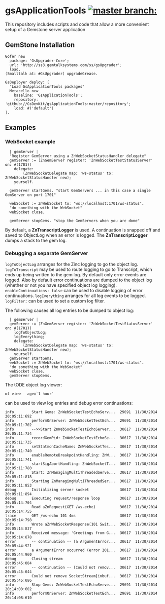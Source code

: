 gsApplicationTools [![master branch:](https://travis-ci.org/GsDevKit/gsApplicationTools.png?branch=master)](https://travis-ci.org/GsDevKit/gsApplicationTools)
==================

This repository includes scripts and code that allow a more convenient setup of a Gemstone server application 

## GemStone Installation

```Smalltalk
Gofer new
  package: 'GsUpgrader-Core';
  url: 'http://ss3.gemtalksystems.com/ss/gsUpgrader';
  load.
(Smalltalk at: #GsUpgrader) upgradeGrease.

GsDeployer deploy: [
  "Load GsApplicationTools packages"
  Metacello new
    baseline: 'GsApplicationTools';
    repository: 'github://GsDevKit/gsApplicationTools:master/repository';
    load: #('default')
].
```

## Examples

### WebSocket example

```Smalltalk
  | gemServer |
  "Register GemServer using a ZnWebSocketStatusHandler delegate"
  gemServer := (ZnGemServer register: 'ZnWebSocketTestStatusServer' on: #(1701))
    delegate:
        (ZnWebSocketDelegate map: 'ws-status' to: ZnWebSocketStatusHandler new);
    yourself.
    
  gemServer startGems. "start GemServers ... in this case a single GemServer on port 1701"
  
  webSocket := ZnWebSocket to: 'ws://localhost:1701/ws-status'.
  "do something with the WebSocket"
  webSocket close.
  
  gemServer stopGems. "stop the GemServers when you are done"
```

By default, a **ZnTranscriptLogger** is used. A continuation is snapped off and saved to ObjectLog when an error is logged. The **ZnTranscriptLogger** dumps a stack to the gem log.

### Debugging a separate GemServer
`logToObjectLog` arranges for the Zinc logging to go the object log. 
`logToTranscript` may be used to route logging to go to Transcript, which ends up being written to the gem log.
By default only error events are logged.
Also by default error continuations are dumped to the object log (whether or not you have specified object log logging). 
`enableContinuations: false` can be used to disable logging of error continuations.
`logEverything` arranges for all log events to be logged.
`logFilter:` can be used to set a custom log filter.

The following causes all log entries to be dumped to object log:

```Smalltalk
  | gemServer |
  gemServer := (ZnGemServer register: 'ZnWebSocketTestStatusServer' on: #(1701))
    logToObjectLog;
    logEverything;
    delegate:
        (ZnWebSocketDelegate map: 'ws-status' to: ZnWebSocketStatusHandler new);
    yourself.
  gemServer startGems.
  webSocket := ZnWebSocket to: 'ws://localhost:1701/ws-status'.
  "do something with the WebSocket"
  webSocket close.
  gemServer stopGems.
```

The tODE object log viewer:

```Shell
ol view --age=`1 hour`
```

can be used to view log entries and debug error continuations:

```
info        Start Gems: ZnWebSocketTestEchoServ...  29691  11/30/2014 20:05:11:692
info        performOnServer: ZnWebSocketTestEch...  29691  11/30/2014 20:05:11:702
info        -->>Start ZnWebSocketTestEchoServer...  30617  11/30/2014 20:05:11:734
info        recordGemPid: ZnWebSocketTestEchoSe...  30617  11/30/2014 20:05:11:735
info        setStatmonCacheName: ZnWebSocketTes...  30617  11/30/2014 20:05:11:740
info        enableRemoteBreakpointHandling: ZnW...  30617  11/30/2014 20:05:11:741
info        startSigAbortHandling: ZnWebSocketT...  30617  11/30/2014 20:05:11:780
info        Start: ZnManagingMultiThreadedServe...  30617  11/30/2014 20:05:11:818
info        Starting ZnManagingMultiThreadedSer...  30617  11/30/2014 20:05:11:853
debug       Initializing server socket              30617  11/30/2014 20:05:11:894
debug       Executing request/response loop         30617  11/30/2014 20:05:14:704
info        Read aZnRequest(GET /ws-echo)           30617  11/30/2014 20:05:14:755
trace       GET /ws-echo 101 4ms                    30617  11/30/2014 20:05:14:798
info        Wrote aZnWebSocketResponse(101 Swit...  30617  11/30/2014 20:05:14:837
info        Received message: 'Greetings from G...  30617  11/30/2014 20:05:14:878
error       -- continuation -- (a ArgumentError...  30617  11/30/2014 20:05:44:921
error       a ArgumentError occurred (error 201...  30617  11/30/2014 20:05:44:960
debug       Closing stream                          30617  11/30/2014 20:05:45:004
error       -- continuation -- (Could not remov...  30617  11/30/2014 20:05:45:044
error       Could not remove SocketStream[inbuf...  30617  11/30/2014 20:05:45:086
info        Stop Gems: ZnWebSocketTestEchoServe...  29691  11/30/2014 20:14:08:602
info        performOnServer: ZnWebSocketTestEch...  29691  11/30/2014 20:14:08:610
```


